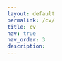 ```yaml
---
layout: default
permalink: /cv/
title: cv
nav: true
nav_order: 3
description:
---
```


<div class="row">
    <object class="embed-responsive-item" data="../assets/pdf/cv.pdf" type='application/pdf', style="width: 100%; height: 1000px"></object>
</div>